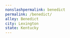 ```yaml
---
﻿nonslashpermalink: benedict
permalink: /benedict/
alley: Benedict
city: Lexington
state: Kentucky
---
```

